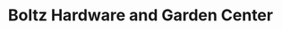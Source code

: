 ---
title: "Boltz Hardware and Garden Center"
url: /martinsburg/boltz-hardware-and-garden-center/
shop: hardware
---